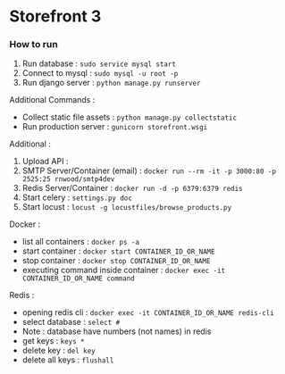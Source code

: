 # Storefront 3 

### How to run
1. Run database : `sudo service mysql start`
2. Connect to mysql : `sudo mysql -u root -p`
3. Run django server : `python manage.py runserver`

Additional Commands : 
- Collect static file assets : `python manage.py collectstatic` 
- Run production server : `gunicorn storefront.wsgi`

Additional : 
1. Upload API : 
2. SMTP Server/Container (email) : `docker run --rm -it -p 3000:80 -p 2525:25 rnwood/smtp4dev`
3. Redis Server/Container : `docker run -d -p 6379:6379 redis`
4. Start celery : `settings.py doc`
5. Start locust : `locust -g locustfiles/browse_products.py`


Docker : 
- list all containers : `docker ps -a`
- start container : `docker start CONTAINER_ID_OR_NAME`
- stop container : `docker stop CONTAINER_ID_OR_NAME`
- executing command inside container : `docker exec -it CONTAINER_ID_OR_NAME command`

Redis : 
- opening redis cli : `docker exec -it CONTAINER_ID_OR_NAME redis-cli`
- select database : `select #`
- Note : database have numbers (not names) in redis 
- get keys : `keys *`
- delete key : `del key`
- delete all keys : `flushall`



